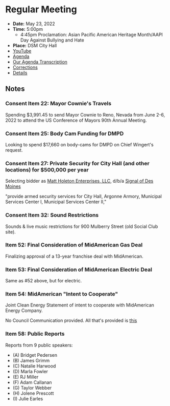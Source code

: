 # Regular Meeting

- **Date:** May 23, 2022
- **Time:** 5:00pm
    - 4:45pm Proclamation: Asian Pacific American Heritage Month/AAPI Day Against Bullying and Hate
- **Place:** DSM City Hall
- [YouTube](https://youtu.be/yVTsTSTrdSU)
- [Agenda](https://councildocs.dsm.city/agendas/ag20220523.pdf?pdf=Agenda&t=1653013475822)
- [Our Agenda Transcription](#/view/agenda~2022~transcription~05-23_RM)
- [Corrections](https://councildocs.dsm.city/corrections/20220523%20cap.pdf?pdf=Corrections&t=1653159019375)
- [Details](https://www.dsm.city/citycouncil_detail_T60_R2034.php)

## Notes

### Consent Item 22: Mayor Cownie's Travels

Spending $3,991.45 to send Mayor Cownie to Reno, Nevada from June 2-6, 2022 to attend the US Conference of Mayors 90th Annual Meeting.

### Consent Item 25: Body Cam Funding for DMPD

Looking to spend $17,660 on body-cams for DMPD on Chief Wingert's request.

### Consent Item 27: Private Security for City Hall (and other locations) for $500,000 per year

Selecting bidder as [Matt Holeton Enterprises, LLC](https://opencorporates.com/companies/us_ne/10238603), d/b/a [Signal of Des Moines](https://www.teamsignal.com/find-a-location?row_id=64361295490)

"provide armed security services for City Hall, Argonne Armory, Municipal
 Services Center I, Municipal Services Center II,"

### Consent Item 32: Sound Restrictions

Sounds & live music restrictions for 900 Mulberry Street (old Social Club site).

### Item 52: Final Consideration of MidAmerican Gas Deal

Finalizing approval of a 13-year franchise deal with MidAmerican.

### Item 53: Final Consideration of MidAmerican Electric Deal

Same as #52 above, but for electric.

### Item 54: MidAmerican "Intent to Cooperate"

Joint Clean Energy Statement of intent to cooperate with MidAmerican Energy Company.

No Council Communication provided. All that's provided is [this](https://councildocs.dsm.city/Resolutions/20220523/54.pdf)

### Item 58: Public Reports

Reports from 9 public speakers:

- (A) Bridget Pedersen 
- (B) James Grimm 
- (C) Natalie Harwood 
- (D) Marla Fowler 
- (E) RJ Miller 
- (F) Adam Callanan 
- (G) Taylor Webber 
- (H) Jolene Prescott 
- (I) Julie Earles 
